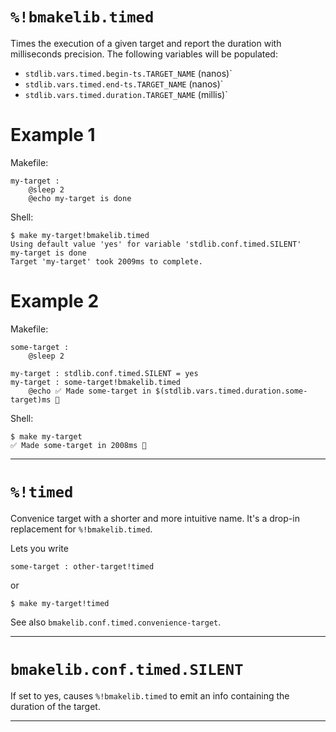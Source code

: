 # `%!bmakelib.timed`

Times the execution of a given target and report the duration with milliseconds precision.
The following variables will be populated:
  * `stdlib.vars.timed.begin-ts.TARGET_NAME` (nanos)`
  * `stdlib.vars.timed.end-ts.TARGET_NAME` (nanos)`
  * `stdlib.vars.timed.duration.TARGET_NAME` (millis)`

# Example 1

Makefile:

```
my-target :
	@sleep 2
	@echo my-target is done
```

Shell:

```
$ make my-target!bmakelib.timed
Using default value 'yes' for variable 'stdlib.conf.timed.SILENT'
my-target is done
Target 'my-target' took 2009ms to complete.
```

# Example 2

Makefile:

```
some-target :
	@sleep 2

my-target : stdlib.conf.timed.SILENT = yes
my-target : some-target!bmakelib.timed
	@echo ✅ Made some-target in $(stdlib.vars.timed.duration.some-target)ms 🙌
```

Shell:

```
$ make my-target
✅ Made some-target in 2008ms 🙌
```

---

# `%!timed`

Convenice target with a shorter and more intuitive name.  It's a drop-in replacement for
`%!bmakelib.timed`.

Lets you write

```
some-target : other-target!timed
```

or

```
$ make my-target!timed
```

See also `bmakelib.conf.timed.convenience-target`.

---

 # `bmakelib.conf.timed.SILENT`

 If set to yes, causes `%!bmakelib.timed` to emit an info containing the duration of the target.

---


